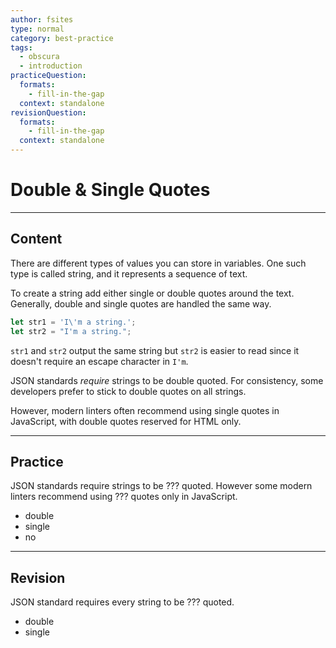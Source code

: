 ```yaml
---
author: fsites
type: normal
category: best-practice
tags:
  - obscura
  - introduction
practiceQuestion:
  formats:
    - fill-in-the-gap
  context: standalone
revisionQuestion:
  formats:
    - fill-in-the-gap
  context: standalone
---
```


# Double & Single Quotes


---

## Content

There are different types of values you can store in variables. One such type is called string, and it represents a sequence of text. 

To create a string add either single or double quotes around the text. Generally, double and single quotes are handled the same way.

```js
let str1 = 'I\'m a string.';
let str2 = "I'm a string.";
```

`str1` and `str2` output the same string but `str2` is easier to read since it doesn't require an escape character in `I'm`.

JSON standards *require* strings to be double quoted. For consistency, some developers prefer to stick to double quotes on all strings.

However, modern linters often recommend using single quotes in JavaScript, with double quotes reserved for HTML only.


---

## Practice

JSON standards require strings to be ??? quoted. However some modern linters recommend using ??? quotes only in JavaScript.

- double
- single
- no


---

## Revision

JSON standard requires every string to be ??? quoted.

- double
- single
 
